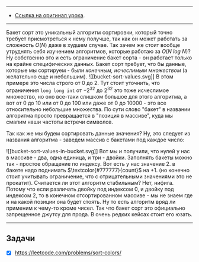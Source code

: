 
---
- [Ссылка на оригинал урока](https://neetcode.io/courses/dsa-for-beginners/13).
---

Бакет сорт это уникальный алгоритм сортировки, который точно требует присмотреться к нему получше, так как он может работать за сложность $O(N)$ даже в худшем случае. Так зачем же стоит вообще утруднять себя изучением алгоритмов, которые работаю за $O(N\ log\ N)$? Ну собственно это и есть ограничение бакет сорта - он работает только на крайне специфических данных.
Бакет сорт требует, что бы данные, которые мы сортируем - были _конечным, исчеслимым множеством_ (а желательно еще и небольшим).
![[bucket-sort-values.svg]]
В этом примере это числа строго от $0$ до $2$. Тут стоит уточнить, что ограничения `long long int` от $-2^{32}$ до  $2^{32}$ это тоже исчеслимое множество, но оно все-таки слишком большое для этого алгоритма, а вот от $0$ до $10$ или от $0$ до $100$ или даже от $0$ до $10000$ - это все относительно небольшие множества. По сути слово "бакет" в названии алгоритма просто превращается в "позиция в массиве", куда мы смапим наши частоты встречи символов.

Так как же мы будем сортировать данные значения? Ну, это следует из названия алгоритма - заведем массив с бакетами под каждое число:

![[bucket-sort-values-in-bucket.svg]]
Вот мы и получили, что нулей у нас в массиве - два, одна единица, и три - двойки.
Заполнять бакеты можно так -  простое обращение по индексу. Вот есть у нас значение 2. в бакете надо поднимать $\textcolor{#777777}{count}$ на +1. (но конечно стоит учитывать ограничение, что с отрицательными значениями это не прокатит).
Считается ли этот алгоритм стабильным? Нет, нифига.
Потому что если различать двойку под индексом 0, и двойку под индексом 2, то в конечном отсортированном массиве - мы не знаем где и на какой позиции она будет стоять. Ну то есть алгоритм вряд ли применим к чему-то кроме чисел.
Так что бакет сорт это официально запрещенное джутсу для прода. В очень редких кейсах стоит его юзать.

---
## Задачи
- [x] https://leetcode.com/problems/sort-colors/